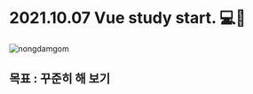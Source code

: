<h1>2021.10.07 Vue study start. 💻🐤 </h1>
<img src="https://blog.kakaocdn.net/dn/prMxB/btq3UT36bSH/f5KCTT4CKW13HvcQitfcOk/img.gif" alt="nongdamgom" width:"100" height:"auto">
<h2>목표 : 꾸준히 해 보기</h2>
